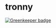 tronny
======

[![Greenkeeper badge](https://badges.greenkeeper.io/developit/tronny.svg)](https://greenkeeper.io/)
